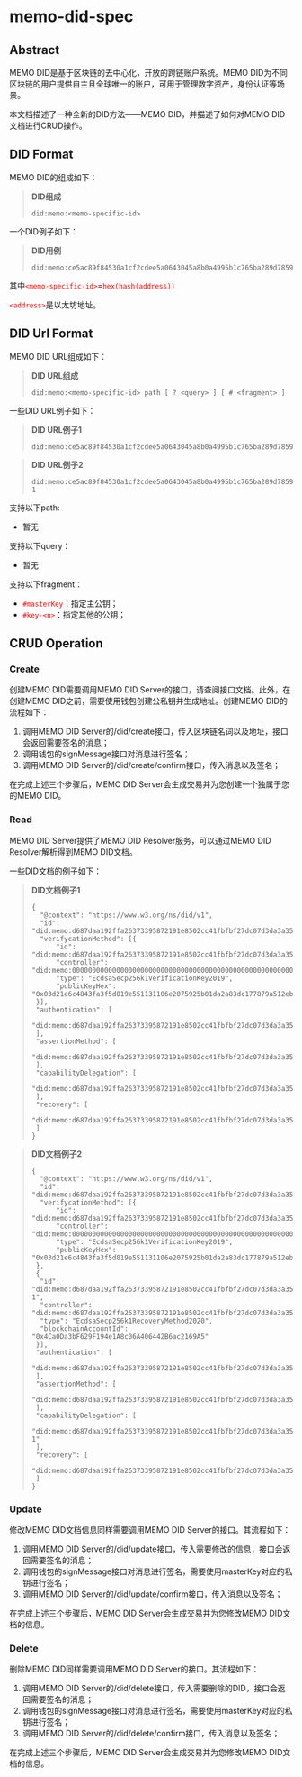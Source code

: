 # memo-did-spec
## Abstract

MEMO DID是基于区块链的去中心化，开放的跨链账户系统。MEMO DID为不同区块链的用户提供自主且全球唯一的账户，可用于管理数字资产，身份认证等场景。

本文档描述了一种全新的DID方法——MEMO DID，并描述了如何对MEMO DID文档进行CRUD操作。

## DID Format

MEMO DID的组成如下：

> **DID组成**
>
> ```http
> did:memo:<memo-specific-id>
> ```

一个DID例子如下：

> **DID用例**
>
> ```http
> did:memo:ce5ac89f84530a1cf2cdee5a0643045a8b0a4995b1c765ba289d7859cfb1193e
> ```

其中<font color="red">`<memo-specific-id>`</font>=<font color="red">`hex(hash(address))`</font>

<font color="red">`<address>`</font>是以太坊地址。

## DID Url Format

MEMO DID URL组成如下：

>**DID URL组成**
>
>```http
>did:memo:<memo-specific-id> path [ ? <query> ] [ # <fragment> ]
>```

一些DID URL例子如下：

> **DID URL例子1**
>
> ```http
> did:memo:ce5ac89f84530a1cf2cdee5a0643045a8b0a4995b1c765ba289d7859cfb1193e#masterKey
> ```

> **DID URL例子2**
>
> ```http
> did:memo:ce5ac89f84530a1cf2cdee5a0643045a8b0a4995b1c765ba289d7859cfb1193e#key-1
> ```

支持以下path:

- 暂无

支持以下query：

- 暂无

支持以下fragment：

- <font color="red">`#masterKey`</font>：指定主公钥；
- <font color="red">`#key-<n>`</font>：指定其他的公钥；

## CRUD Operation

### Create

创建MEMO DID需要调用MEMO DID Server的接口，请查阅接口文档。此外，在创建MEMO DID之前，需要使用钱包创建公私钥并生成地址。创建MEMO DID的流程如下：

1. 调用MEMO DID Server的/did/create接口，传入区块链名词以及地址，接口会返回需要签名的消息；
2. 调用钱包的signMessage接口对消息进行签名；
3. 调用MEMO DID Server的/did/create/confirm接口，传入消息以及签名；

在完成上述三个步骤后，MEMO DID Server会生成交易并为您创建一个独属于您的MEMO DID。

### Read

MEMO DID Server提供了MEMO DID Resolver服务，可以通过MEMO DID Resolver解析得到MEMO DID文档。

一些DID文档的例子如下：

> **DID文档例子1**
>
> ```http
> {
> 	"@context": "https://www.w3.org/ns/did/v1",
> 	"id": "did:memo:d687daa192ffa26373395872191e8502cc41fbfbf27dc07d3da3a35de57c2d96",
> 	"verifycationMethod": [{
> 		"id": "did:memo:d687daa192ffa26373395872191e8502cc41fbfbf27dc07d3da3a35de57c2d96#masterKey",
> 		"controller": "did:memo:0000000000000000000000000000000000000000000000000000000000000000",
> 		"type": "EcdsaSecp256k1VerificationKey2019",
> 		"publicKeyHex": "0x03d21e6c4843fa3f5d019e551131106e2075925b01da2a83dc177879a512eb608f"
>  }],
>  "authentication": [
>  	"did:memo:d687daa192ffa26373395872191e8502cc41fbfbf27dc07d3da3a35de57c2d96#masterKey"
>  ],
>  "assertionMethod": [
>  	"did:memo:d687daa192ffa26373395872191e8502cc41fbfbf27dc07d3da3a35de57c2d96#masterKey"
>  ],
>  "capabilityDelegation": [
>  	"did:memo:d687daa192ffa26373395872191e8502cc41fbfbf27dc07d3da3a35de57c2d96#masterKey"
>  ],
>  "recovery": [
>  	"did:memo:d687daa192ffa26373395872191e8502cc41fbfbf27dc07d3da3a35de57c2d96#masterKey"
>  ]
> }
> ```

> **DID文档例子2**
>
> ```http
> {
> 	"@context": "https://www.w3.org/ns/did/v1",
> 	"id": "did:memo:d687daa192ffa26373395872191e8502cc41fbfbf27dc07d3da3a35de57c2d96",
> 	"verifycationMethod": [{
> 		"id": "did:memo:d687daa192ffa26373395872191e8502cc41fbfbf27dc07d3da3a35de57c2d96#masterKey",
> 		"controller": "did:memo:0000000000000000000000000000000000000000000000000000000000000000",
> 		"type": "EcdsaSecp256k1VerificationKey2019",
> 		"publicKeyHex": "0x03d21e6c4843fa3f5d019e551131106e2075925b01da2a83dc177879a512eb608f"
>  },
>  {
>  	"id": "did:memo:d687daa192ffa26373395872191e8502cc41fbfbf27dc07d3da3a35de57c2d96#key-1",
>  	"controller": "did:memo:d687daa192ffa26373395872191e8502cc41fbfbf27dc07d3da3a35de57c2d96",
>  	"type": "EcdsaSecp256k1RecoveryMethod2020",
>  	"blockchainAccountId": "0x4Ca0Da3bF629F194e1A8c06A406442B6ac2169A5"
>  }],
>  "authentication": [
>  	"did:memo:d687daa192ffa26373395872191e8502cc41fbfbf27dc07d3da3a35de57c2d96#masterKey"
>  ],
>  "assertionMethod": [
>  	"did:memo:d687daa192ffa26373395872191e8502cc41fbfbf27dc07d3da3a35de57c2d96#masterKey"
>  ],
>  "capabilityDelegation": [
>  	"did:memo:d687daa192ffa26373395872191e8502cc41fbfbf27dc07d3da3a35de57c2d96#key-1"
>  ],
>  "recovery": [
>  	"did:memo:d687daa192ffa26373395872191e8502cc41fbfbf27dc07d3da3a35de57c2d96#masterKey"
>  ]
> }
> ```

### Update

修改MEMO DID文档信息同样需要调用MEMO DID Server的接口。其流程如下：

1. 调用MEMO DID Server的/did/update接口，传入需要修改的信息，接口会返回需要签名的消息；
2. 调用钱包的signMessage接口对消息进行签名，需要使用masterKey对应的私钥进行签名；
3. 调用MEMO DID Server的/did/update/confirm接口，传入消息以及签名；

在完成上述三个步骤后，MEMO DID Server会生成交易并为您修改MEMO DID文档的信息。

### Delete

删除MEMO DID同样需要调用MEMO DID Server的接口。其流程如下：

1. 调用MEMO DID Server的/did/delete接口，传入需要删除的DID，接口会返回需要签名的消息；
2. 调用钱包的signMessage接口对消息进行签名，需要使用masterKey对应的私钥进行签名；
3. 调用MEMO DID Server的/did/delete/confirm接口，传入消息以及签名；

在完成上述三个步骤后，MEMO DID Server会生成交易并为您修改MEMO DID文档的信息。

